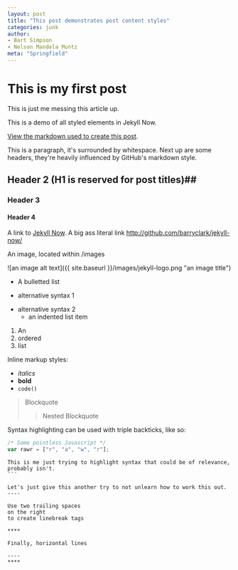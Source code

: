 ```yaml
---
layout: post
title: "This post demonstrates post content styles"
categories: junk
author:
- Bart Simpson
- Nelson Mandela Muntz
meta: "Springfield"
---
```


# This is my first post

This is just me messing this article up. 

This is a demo of all styled elements in Jekyll Now.

[View the markdown used to create this post](https://raw.githubusercontent.com/barryclark/www.jekyllnow.com/gh-pages/_posts/2014-6-19-Markdown-Style-Guide.md).

This is a paragraph, it's surrounded by whitespace. Next up are some headers, they're heavily influenced by GitHub's markdown style.

## Header 2 (H1 is reserved for post titles)##

### Header 3

#### Header 4

A link to [Jekyll Now](http://github.com/barryclark/jekyll-now/). A big ass literal link <http://github.com/barryclark/jekyll-now/>

An image, located within /images

![an image alt text]({{ site.baseurl }}/images/jekyll-logo.png "an image title")

* A bulletted list
- alternative syntax 1
+ alternative syntax 2
  - an indented list item

1. An
2. ordered
3. list

Inline markup styles:

- _italics_
- **bold**
- `code()`

> Blockquote
>> Nested Blockquote

Syntax highlighting can be used with triple backticks, like so:

```javascript
/* Some pointless Javascript */
var rawr = ["r", "a", "w", "r"];
```

```trial
This is me just trying to highlight syntax that could be of relevance, probably isn't.
´´´

Let's just give this another try to not unlearn how to work this out.
----

Use two trailing spaces  
on the right  
to create linebreak tags  

****

Finally, horizontal lines

----
****
